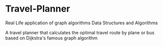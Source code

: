 Travel-Planner
=======================


Real Life application of graph algorithms
Data Structures and Algorithms

A travel planner that calculates the optimal travel route by plane or bus based on Dijkstra's famous graph algorithm
